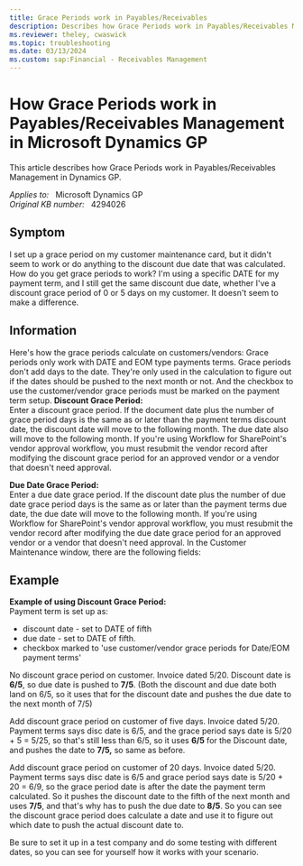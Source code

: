 ```yaml
---
title: Grace Periods work in Payables/Receivables
description: Describes how Grace Periods work in Payables/Receivables Management in Dynamics GP.
ms.reviewer: theley, cwaswick
ms.topic: troubleshooting
ms.date: 03/13/2024
ms.custom: sap:Financial - Receivables Management
---
```

# How Grace Periods work in Payables/Receivables Management in Microsoft Dynamics GP

This article describes how Grace Periods work in Payables/Receivables Management in Dynamics GP.

_Applies to:_ &nbsp; Microsoft Dynamics GP  
_Original KB number:_ &nbsp; 4294026

## Symptom

I set up a grace period on my customer maintenance card, but it didn't seem to work or do anything to the discount due date that was calculated. How do you get grace periods to work?
I'm using a specific DATE for my payment term, and I still get the same discount due date, whether I've a discount grace period of 0 or 5 days on my customer. It doesn't seem to make a difference.

## Information

Here's how the grace periods calculate on customers/vendors:
Grace periods only work with DATE and EOM type payments terms.  Grace periods don't add days to the date. They're only used in the calculation to figure out if the dates should be pushed to the next month or not. And the checkbox to use the customer/vendor grace periods must be marked on the payment term setup.
**Discount Grace Period:**  
Enter a discount grace period. If the document date plus the number of grace period days is the same as or later than the payment terms discount date, the discount date will move to the following month. The due date also will move to the following month.
If you're using Workflow for SharePoint's vendor approval workflow, you must resubmit the vendor record after modifying the discount grace period for an approved vendor or a vendor that doesn't need approval.

**Due Date Grace Period:**  
Enter a due date grace period. If the discount date plus the number of due date grace period days is the same as or later than the payment terms due date, the due date will move to the following month.
If you're using Workflow for SharePoint's vendor approval workflow, you must resubmit the vendor record after modifying the due date grace period for an approved vendor or a vendor that doesn't need approval.
In the Customer Maintenance window, there are the following fields:

## Example

**Example of using Discount Grace Period:**  
Payment term is set up as:

- discount date - set to DATE of fifth
- due date - set to DATE of fifth.
- checkbox marked to 'use customer/vendor grace periods for Date/EOM payment terms'

No discount grace period on customer.
Invoice dated 5/20. Discount date is **6/5**, so due date is pushed to **7/5**. (Both the discount and due date both land on 6/5, so it uses that for the discount date and pushes the due date to the next month of 7/5)

Add discount grace period on customer of five days.
Invoice dated 5/20. Payment terms says disc date is 6/5, and the grace period says date is 5/20 + 5 = 5/25, so that's still less than 6/5, so it uses **6/5** for the Discount date, and pushes the date to **7/5,** so same as before.

Add discount grace period on customer of 20 days.
Invoice dated 5/20. Payment terms says disc date is 6/5 and grace period says date is 5/20 + 20 = 6/9, so the grace period date is after the date the payment term calculated. So it pushes the discount date to the fifth of the next month and uses **7/5**, and that's why has to push the due date to **8/5**. So you can see the discount grace period does calculate a date and use it to figure out which date to push the actual discount date to.

Be sure to set it up in a test company and do some testing with different dates, so you can see for yourself how it works with your scenario.
